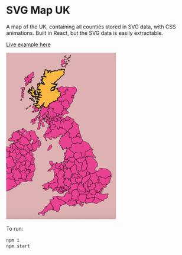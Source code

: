 # SVG Map UK

A map of the UK, containing all counties stored in SVG data, with CSS animations. Built in React, but the SVG data is easily extractable.

[Live example here](https://svgmapuk.netlify.com/)

<img src="https://github.com/eyecandycode/svg-map-uk/blob/master/svgmap%202.png" height="450px" />

To run:

```
npm i
npm start
```


